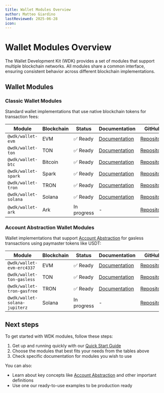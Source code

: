 ```yaml
---
title: Wallet Modules Overview
author: Matteo Giardino
lastReviewed: 2025-06-28
icon:
---
```


# Wallet Modules Overview

The Wallet Development Kit (WDK) provides a set of modules that support multiple blockchain networks. All modules share a common interface, ensuring consistent behavior across different blockchain implementations.

## Wallet Modules

### Classic Wallet Modules

Standard wallet implementations that use native blockchain tokens for transaction fees:

| Module | Blockchain | Status | Documentation | GitHub |
|--------|------------|--------|---------------|---------|
| `@wdk/wallet-evm` | EVM | ✅ Ready | [Documentation](./wallet-evm/overview.md) | [Repository](https://github.com/tetherto/wdk-wallet-evm) |
| `@wdk/wallet-ton` | TON | ✅ Ready | [Documentation](./wallet-ton/overview.md) | [Repository](https://github.com/tetherto/wdk-wallet-ton) |
| `@wdk/wallet-btc` | Bitcoin | ✅ Ready | [Documentation](./wallet-btc/overview.md) | [Repository](https://github.com/tetherto/wdk-wallet-btc) |
| `@wdk/wallet-spark` | Spark | ✅ Ready | [Documentation](./wallet-spark/overview.md) | [Repository](https://github.com/tetherto/wdk-wallet-spark) |
| `@wdk/wallet-tron` | TRON | ✅ Ready | [Documentation](./wallet-tron/overview.md) | [Repository](https://github.com/tetherto/wdk-wallet-tron) |
| `@wdk/wallet-solana` | Solana | ✅ Ready | [Documentation](./wallet-solana/overview.md) | [Repository](https://github.com/tetherto/wdk-wallet-solana) |
| `@wdk/wallet-ark` | Ark | In progress | - | [Repository](https://github.com/tetherto/wdk-wallet-ark) |

### Account Abstraction Wallet Modules

Wallet implementations that support [Account Abstraction](../resources/concepts.md#account-abstraction) for gasless transactions using paymaster tokens like USDT:

| Module | Blockchain | Status | Documentation | GitHub |
|--------|------------|--------|---------------|---------|
| `@wdk/wallet-evm-erc4337` | EVM | ✅ Ready | [Documentation](./wallet-evm-erc-4337/overview.md) | [Repository](https://github.com/tetherto/wdk-wallet-evm-erc-4337) |
| `@wdk/wallet-ton-gasless` | TON | ✅ Ready | [Documentation](./wallet-ton-gasless/overview.md) | [Repository](https://github.com/tetherto/wdk-wallet-ton-gasless) |
| `@wdk/wallet-tron-gasfree` | TRON | ✅ Ready | [Documentation](./wallet-tron-gasfree/overview.md) | [Repository](https://github.com/tetherto/wdk-wallet-tron-gasfree) |
| `@wdk/wallet-solana-jupiterz` | Solana | In progress | - | [Repository](https://github.com/tetherto/wdk-wallet-solana-jupiterz) |

## Next steps

To get started with WDK modules, follow these steps:

1. Get up and running quickly with our [Quick Start Guide](../getting-started/quick-start.md)
2. Choose the modules that best fits your needs from the tables above 
3. Check specific documentation for modules you wish to use

You can also:

- Learn about key concepts like [Account Abstraction](../resources/concepts.md) and other important definitions
- Use one our ready-to-use examples to be production ready